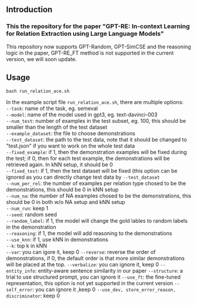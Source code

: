 ## Introduction
### This the repository for the paper "GPT-RE: In-context Learning for Relation Extraction using Large Language Models"
This repository now supports GPT-Random, GPT-SimCSE and the reasoning logic in the paper, GPT-RE_FT method is not supported in the current version, we will soon update.


## Usage  
```   
bash run_relation_ace.sh   
```   
In the example script file `run_relation_ace.sh`, there are multiple options:   
`--task`: name of the task, eg. semeval    
`--model`: name of the model used in gpt3, eg. text-davinci-003   
`--num_test`: number of examples in the test subset, eg. 100, this should be smaller than the length of the test dataset    
`--example_dataset`: the file to choose demonstrations   
`--test_dataset`: the path to the test data, note that it should be changed to "test.json" if you want to work on the whole test data   
`--fixed_example`: if 1, then the demonstration examples will be fixed during the test; if 0, then for each test example, the demonstrations will be retrieved again. In kNN setup, it should be 0   
`--fixed_test`: if 1, then the test dataset will be fixed (this option can be ignored as you can directly change test data by `--test_dataset`   
`--num_per_rel`: the number of examples per relation type chosed to be the demonstrations, this should be 0 in kNN setup   
`--num_na`: the number of NA examples chosed to be the demonstrations, this should be 0 in both w/o NA setup and kNN setup   
`--num_run`: keep 1   
`--seed`: random seed   
`--random_label`: if 1, the model will change the gold lables to random labels in the demonstration   
`--reasoning`: if 1, the model will add reasoning to the demonstrations   
`--use_knn`: if 1, use kNN in demonstrations   
`--k`: top k in kNN   
`--var`: you can igore it, keep 0
`--reverse`: reverse the order of demonstrations, if 0, the default order is that more similar demonstrations will be placed at the top.
`--verbalize`: you can ignore it, keep 0
`--entity_info`: entity-aware sentence similarity in our paper
`--structure`: a trial to use structured prompt, you can ignore it
`--use_ft`: the fine-tuned representation, this option is not yet supported in the current version
`--self_error`: you can ignore it ,keep 0
`--use_dev, store_error_reason, discriminator`: keep 0



